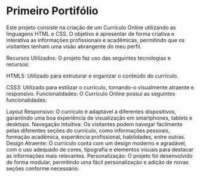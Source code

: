 # Primeiro Portifólio

Este projeto consiste na criação de um Currículo Online utilizando as linguagens HTML e CSS. O objetivo é apresentar de forma criativa e interativa as informações profissionais e acadêmicas, permitindo que os visitantes tenham uma visão abrangente do meu perfil.

Recursos Utilizados: O projeto faz uso das seguintes tecnologias e recursos:

HTML5: Utilizado para estruturar e organizar o conteúdo do currículo.

CSS3: Utilizado para estilizar o currículo, tornando-o visualmente atraente e responsivo.
Funcionalidades: O Currículo Online possui as seguintes funcionalidades:

Layout Responsivo: O currículo é adaptável a diferentes dispositivos, garantindo uma boa experiência de visualização em smartphones, tablets e desktops. Navegação Intuitiva: Os visitantes podem navegar facilmente pelas diferentes seções do currículo, como informações pessoais, formação acadêmica, experiência profissional, habilidades, entre outras.
Design Atraente: O currículo conta com um design moderno e agradável, com o uso adequado de cores, tipografia e elementos visuais para destacar as informações mais relevantes.
Personalização: O projeto foi desenvolvido de forma modular, permitindo uma fácil personalização e adição de novas seções conforme necessário.
